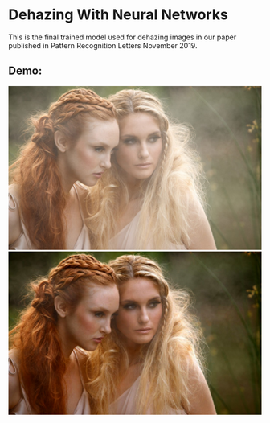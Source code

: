 # Dehazing With Neural Networks

This is the final trained model used for dehazing images in our paper published in Pattern Recognition Letters November 2019. 

## Demo:
![canon](data/girls.jpg)
![canon_Dehaze](output/girls.jpg)

